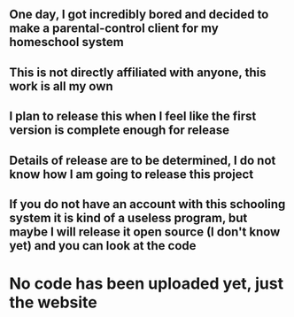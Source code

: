 ## One day, I got incredibly bored and decided to make a parental-control client for my homeschool system
## This is not directly affiliated with anyone, this work is all my own
## I plan to release this when I feel like the first version is complete enough for release
## Details of release are to be determined, I do not know how I am going to release this project
## If you do not have an account with this schooling system it is kind of a useless program, but maybe I will release it open source (I don't know yet) and you can look at the code
# No code has been uploaded yet, just the website
